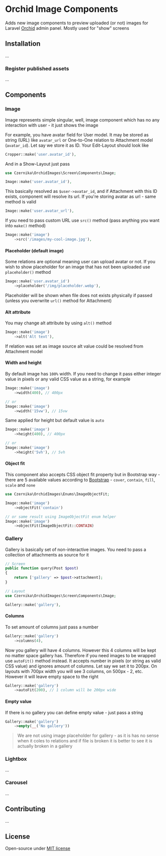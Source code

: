 # Orchid Image Components

Adds new image components to preview uploaded (or not) images for Laravel [Orchid](https://orchid.software/) admin panel. Mostly used for "show" screens

## Installation

...

### Register published assets

...

## Components

### Image

Image represents simple singular, well, image component which has no any interaction with user - it just shows the image

For example, you have avatar field for User model. It may be stored as string (URL) like `avatar_url` or One-to-One relation to Attachment model (`avatar_id`). Let say we store it as ID. Your Edit-Layout should look like

```php
Cropper::make('user.avatar_id'),
```

And in a Show-Layout just pass

```php
use Czernika\OrchidImages\Screen\Components\Image;

Image::make('user.avatar_id'),
```

This basically resolved as `$user->avatar_id`, and if Attachment with this ID exists, component will resolve its url. If you're storing avatar as url - same method is valid

```php
Image::make('user.avatar_url'),
```

If you need to pass custom URL use `src()` method (pass anything you want into `make()` method)

```php
Image::make('image')
    ->src('/images/my-cool-image.jpg'),
```

#### Placeholder (default image)

Some relations are optional meaning user can upload avatar or not. If you wish to show placeholder for an image that has not been uploaded use `placeholder()` method

```php
Image::make('user.avatar_id')
    ->placeholder('/img/placeholder.webp'),
```

Placeholder will be shown when file does not exists physically if passed (unless you overwrite `url()` method for Attachment)

#### Alt attribute

You may change alt attribute by using `alt()` method

```php
Image::make('image')
    ->alt('Alt text'),
```

If relation was set as image source alt value could be resolved from Attachment model

#### Width and height

By default image has `100%` width. If you need to change it pass either integer value in pixels or any valid CSS value as a string, for example

```php
Image::make('image')
    ->width(400), // 400px

// or
Image::make('image')
    ->width('15vw'), // 15vw
```

Same applied for height but default value is `auto`

```php
Image::make('image')
    ->height(400), // 400px

// or
Image::make('image')
    ->height('5vh'), // 5vh
```

#### Object fit

This component also accepts CSS object fit property but in Bootstrap way - there are 5 available values according to [Bootstrap](https://getbootstrap.com/docs/5.3/utilities/object-fit/#how-it-works) - `cover`, `contain`, `fill`, `scale` and `none`

```php
use Czernika\OrchidImages\Enums\ImageObjectFit;

Image::make('image')
    ->objectFit('contain')

// or same result using ImageObjectFit enum helper
Image::make('image')
    ->objectFit(ImageObjectFit::CONTAIN)
```

### Gallery

Gallery is basically set of non-interactive images. You need to pass a collection of attachments as source for it

```php
// Screen
public function query(Post $post)
{
    return ['gallery' => $post->attachment];
}

// Layout
use Czernika\OrchidImages\Screen\Components\Image;

Gallery::make('gallery'),
```

#### Columns

To set amount of columns just pass a number

```php
Gallery::make('gallery')
    ->columns(4),
```

Now you gallery will have 4 columns. However this 4 columns will be kept no matter space gallery has. Therefore if you need images to be wrapped use `autoFit()` method instead. It accepts number in pixels (or string as valid CSS value) and ignores amount of columns. Let say we set it to 200px. On layouts with 700px width you will see 3 columns, on 500px - 2, etc. However it will leave empty space to the right

```php
Gallery::make('gallery')
    ->autoFit(200), // 1 column will be 200px wide
```

#### Empty value

If there is no gallery you can define empty value - just pass a string

```php
Gallery::make('gallery')
    ->empty(__('No gallery'))
```

> We are not using image placeholder for gallery - as it is has no sense when it coles to relations and if file is broken it is better to see it is actually broken in a gallery

### Lightbox

...

### Carousel

...

## Contributing

...

## License

Open-source under [MIT license](LICENSE)
